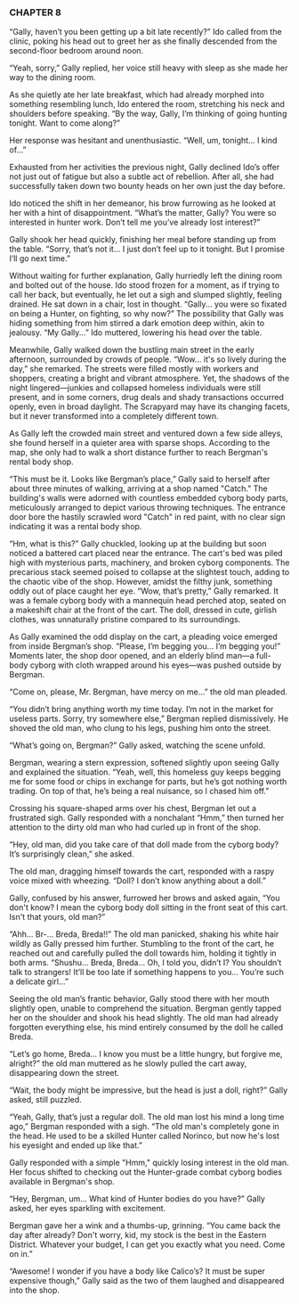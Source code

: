 ### CHAPTER 8

“Gally, haven’t you been getting up a bit late recently?” Ido called from the clinic, poking his head out to greet her as she finally descended from the second-floor bedroom around noon.

“Yeah, sorry,” Gally replied, her voice still heavy with sleep as she made her way to the dining room.

As she quietly ate her late breakfast, which had already morphed into something resembling lunch, Ido entered the room, stretching his neck and shoulders before speaking. “By the way, Gally, I’m thinking of going hunting tonight. Want to come along?”

Her response was hesitant and unenthusiastic. “Well, um, tonight… I kind of…”

Exhausted from her activities the previous night, Gally declined Ido’s offer not just out of fatigue but also a subtle act of rebellion. After all, she had successfully taken down two bounty heads on her own just the day before.

Ido noticed the shift in her demeanor, his brow furrowing as he looked at her with a hint of disappointment. “What’s the matter, Gally? You were so interested in hunter work. Don’t tell me you’ve already lost interest?”

Gally shook her head quickly, finishing her meal before standing up from the table. “Sorry, that’s not it… I just don’t feel up to it tonight. But I promise I’ll go next time.”

Without waiting for further explanation, Gally hurriedly left the dining room and bolted out of the house. Ido stood frozen for a moment, as if trying to call her back, but eventually, he let out a sigh and slumped slightly, feeling drained. He sat down in a chair, lost in thought. “Gally... you were so fixated on being a Hunter, on fighting, so why now?” The possibility that Gally was hiding something from him stirred a dark emotion deep within, akin to jealousy. “My Gally...” Ido muttered, lowering his head over the table.

Meanwhile, Gally walked down the bustling main street in the early afternoon, surrounded by crowds of people. “Wow… it's so lively during the day,” she remarked. The streets were filled mostly with workers and shoppers, creating a bright and vibrant atmosphere. Yet, the shadows of the night lingered—junkies and collapsed homeless individuals were still present, and in some corners, drug deals and shady transactions occurred openly, even in broad daylight. The Scrapyard may have its changing facets, but it never transformed into a completely different town.

As Gally left the crowded main street and ventured down a few side alleys, she found herself in a quieter area with sparse shops. According to the map, she only had to walk a short distance further to reach Bergman's rental body shop.

“This must be it. Looks like Bergman’s place,” Gally said to herself after about three minutes of walking, arriving at a shop named "Catch." The building's walls were adorned with countless embedded cyborg body parts, meticulously arranged to depict various throwing techniques. The entrance door bore the hastily scrawled word "Catch" in red paint, with no clear sign indicating it was a rental body shop.

“Hm, what is this?” Gally chuckled, looking up at the building but soon noticed a battered cart placed near the entrance. The cart's bed was piled high with mysterious parts, machinery, and broken cyborg components. The precarious stack seemed poised to collapse at the slightest touch, adding to the chaotic vibe of the shop. However, amidst the filthy junk, something oddly out of place caught her eye. “Wow, that’s pretty,” Gally remarked. It was a female cyborg body with a mannequin head perched atop, seated on a makeshift chair at the front of the cart. The doll, dressed in cute, girlish clothes, was unnaturally pristine compared to its surroundings.

As Gally examined the odd display on the cart, a pleading voice emerged from inside Bergman’s shop. “Please, I’m begging you... I’m begging you!” Moments later, the shop door opened, and an elderly blind man—a full-body cyborg with cloth wrapped around his eyes—was pushed outside by Bergman.

“Come on, please, Mr. Bergman, have mercy on me...” the old man pleaded.

“You didn’t bring anything worth my time today. I’m not in the market for useless parts. Sorry, try somewhere else,” Bergman replied dismissively. He shoved the old man, who clung to his legs, pushing him onto the street.

“What’s going on, Bergman?” Gally asked, watching the scene unfold.

Bergman, wearing a stern expression, softened slightly upon seeing Gally and explained the situation. “Yeah, well, this homeless guy keeps begging me for some food or chips in exchange for parts, but he’s got nothing worth trading. On top of that, he’s being a real nuisance, so I chased him off.”

Crossing his square-shaped arms over his chest, Bergman let out a frustrated sigh. Gally responded with a nonchalant “Hmm,” then turned her attention to the dirty old man who had curled up in front of the shop.

“Hey, old man, did you take care of that doll made from the cyborg body? It’s surprisingly clean,” she asked.

The old man, dragging himself towards the cart, responded with a raspy voice mixed with wheezing. “Doll? I don’t know anything about a doll.”

Gally, confused by his answer, furrowed her brows and asked again, “You don't know? I mean the cyborg body doll sitting in the front seat of this cart. Isn't that yours, old man?”

“Ahh... Br-... Breda, Breda!!” The old man panicked, shaking his white hair wildly as Gally pressed him further. Stumbling to the front of the cart, he reached out and carefully pulled the doll towards him, holding it tightly in both arms. “Shushu... Breda, Breda... Oh, I told you, didn’t I? You shouldn’t talk to strangers! It’ll be too late if something happens to you... You’re such a delicate girl...”

Seeing the old man’s frantic behavior, Gally stood there with her mouth slightly open, unable to comprehend the situation. Bergman gently tapped her on the shoulder and shook his head slightly. The old man had already forgotten everything else, his mind entirely consumed by the doll he called Breda.

“Let’s go home, Breda... I know you must be a little hungry, but forgive me, alright?” the old man muttered as he slowly pulled the cart away, disappearing down the street.

“Wait, the body might be impressive, but the head is just a doll, right?” Gally asked, still puzzled.

“Yeah, Gally, that’s just a regular doll. The old man lost his mind a long time ago,” Bergman responded with a sigh. “The old man's completely gone in the head. He used to be a skilled Hunter called Norinco, but now he's lost his eyesight and ended up like that.”

Gally responded with a simple "Hmm," quickly losing interest in the old man. Her focus shifted to checking out the Hunter-grade combat cyborg bodies available in Bergman's shop.

“Hey, Bergman, um... What kind of Hunter bodies do you have?” Gally asked, her eyes sparkling with excitement.

Bergman gave her a wink and a thumbs-up, grinning. “You came back the day after already? Don't worry, kid, my stock is the best in the Eastern District. Whatever your budget, I can get you exactly what you need. Come on in.”

“Awesome! I wonder if you have a body like Calico’s? It must be super expensive though,” Gally said as the two of them laughed and disappeared into the shop.